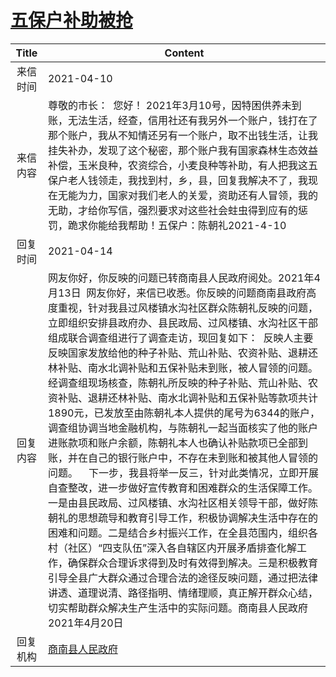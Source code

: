 # <a href="http://www.shangluo.gov.cn/zmhd/ldxxxx.jsp?urltype=leadermail.LeaderMailContentUrl&wbtreeid=1112&leadermailid=7140">五保户补助被抢</a>
| Title |                                                                                                                                                                                                                                                                                                                             Content                                                                                                                                                                                                                                                                                                                              |
|:-----:|------------------------------------------------------------------------------------------------------------------------------------------------------------------------------------------------------------------------------------------------------------------------------------------------------------------------------------------------------------------------------------------------------------------------------------------------------------------------------------------------------------------------------------------------------------------------------------------------------------------------------------------------------------------|
| 来信时间  | 2021-04-10                                                                                                                                                                                                                                                                                                                                                                                                                                                                                                                                                                                                                                                       |
| 来信内容  | 尊敬的市长：  您好！ 2021年3月10号，因特困供养未到账，无法生活，经查，信用社还有我另外一个账户，钱打在了那个账户，我从不知情还另有一个账户，取不出钱生活，让我挂失补办，发现了这个秘密，那个账户我有国家森林生态效益补偿，玉米良种，农资综合，小麦良种等补助，有人把我这五保户老人钱领走，我找到村，乡，县，回复我解决不了，我现在无能为力，国家对我们老人的关爱，资助还有人冒领，我的无助，才给你写信，强烈要求对这些社会蛀虫得到应有的惩罚，跪求你能给我帮助！五保户：陈朝礼2021-4-10                                                                                                                                                                                                                                                                                                                                                                                                            |
| 回复时间  | 2021-04-14                                                                                                                                                                                                                                                                                                                                                                                                                                                                                                                                                                                                                                                       |
| 回复内容  | 网友你好，你反映的问题已转商南县人民政府阅处。2021年4月13日  网友你好，来信已收悉。你反映的问题商南县政府高度重视，针对我县过风楼镇水沟社区群众陈朝礼反映的问题，立即组织安排县政府办、县民政局、过风楼镇、水沟社区干部组成联合调查组进行了调查走访，现回复如下：  反映人主要反映国家发放给他的种子补贴、荒山补贴、农资补贴、退耕还林补贴、南水北调补贴和五保补贴未到账，被人冒领的问题。经调查组现场核查，陈朝礼所反映的种子补贴、荒山补贴、农资补贴、退耕还林补贴、南水北调补贴和五保补贴等款项共计1890元，已发放至由陈朝礼本人提供的尾号为6344的账户，调查组协调当地金融机构，与陈朝礼一起当面核实了他的账户进账款项和账户余额，陈朝礼本人也确认补贴款项已全部到账，并在自己的银行账户中，不存在未到账和被其他人冒领的问题。    下一步，我县将举一反三，针对此类情况，立即开展自查整改，进一步做好宣传教育和困难群众的生活保障工作。一是由县民政局、过风楼镇、水沟社区相关领导干部，做好陈朝礼的思想疏导和教育引导工作，积极协调解决生活中存在的困难和问题。二是结合乡村振兴工作，在全县范围内，组织各村（社区）“四支队伍”深入各自辖区内开展矛盾排查化解工作，确保群众合理诉求得到及时有效得到解决。三是积极教育引导全县广大群众通过合理合法的途径反映问题，通过把法律讲透、道理说清、路径指明、情绪理顺，真正解开群众心结，切实帮助群众解决生产生活中的实际问题。商南县人民政府2021年4月20日 |
| 回复机构  | <a href="../../category/agencies/商南县人民政府.md">商南县人民政府</a>                                                                                                                                                                                                                                                                                                                                                                                                                                                                                                                                                                                                         |